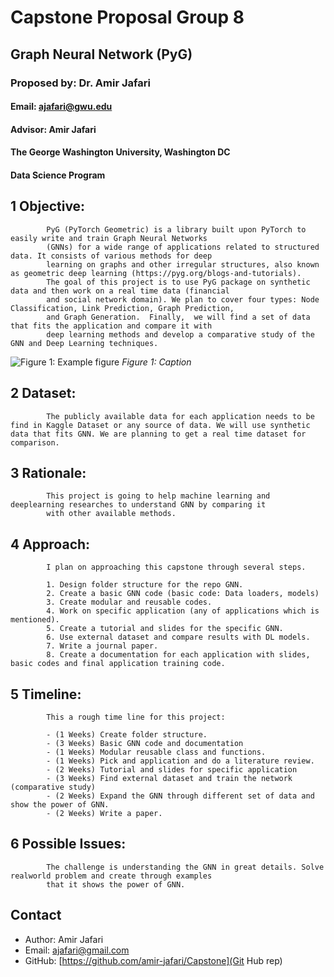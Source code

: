 
# Capstone Proposal Group 8
## Graph Neural Network (PyG)
### Proposed by: Dr. Amir Jafari
#### Email: ajafari@gwu.edu
#### Advisor: Amir Jafari
#### The George Washington University, Washington DC  
#### Data Science Program


## 1 Objective:  
 
            PyG (PyTorch Geometric) is a library built upon PyTorch to easily write and train Graph Neural Networks 
            (GNNs) for a wide range of applications related to structured data. It consists of various methods for deep
            learning on graphs and other irregular structures, also known as geometric deep learning (https://pyg.org/blogs-and-tutorials). 
            The goal of this project is to use PyG package on synthetic data and then work on a real time data (financial 
            and social network domain). We plan to cover four types: Node Classification, Link Prediction, Graph Prediction, 
            and Graph Generation.  Finally,  we will find a set of data that fits the application and compare it with 
            deep learning methods and develop a comparative study of the GNN and Deep Learning techniques.
            

![Figure 1: Example figure](2025_Spring_2.png)
*Figure 1: Caption*

## 2 Dataset:  

            The publicly available data for each application needs to be find in Kaggle Dataset or any source of data. We will use synthetic data that fits GNN. We are planning to get a real time dataset for comparison.
            

## 3 Rationale:  

            This project is going to help machine learning and deeplearning researches to understand GNN by comparing it
            with other available methods. 

            

## 4 Approach:  

            I plan on approaching this capstone through several steps.  
            
            1. Design folder structure for the repo GNN.
            2. Create a basic GNN code (basic code: Data loaders, models)
            3. Create modular and reusable codes. 
            4. Work on specific application (any of applications which is mentioned).
            5. Create a tutorial and slides for the specific GNN.
            6. Use external dataset and compare results with DL models.
            7. Write a journal paper.
            8. Create a documentation for each application with slides, basic codes and final application training code.
            

## 5 Timeline:  

            This a rough time line for this project:  
            
            - (1 Weeks) Create folder structure.  
            - (3 Weeks) Basic GNN code and documentation 
            - (1 Weeks) Modular reusable class and functions.  
            - (1 Weeks) Pick and application and do a literature review.
            - (2 Weeks) Tutorial and slides for specific application
            - (3 Weeks) Find external dataset and train the network (comparative study)
            - (2 Weeks) Expand the GNN through different set of data and show the power of GNN.
            - (2 Weeks) Write a paper.
              
            

## 6 Possible Issues:  

            The challenge is understanding the GNN in great details. Solve realworld problem and create through examples
            that it shows the power of GNN. 
            


## Contact
- Author: Amir Jafari
- Email: [ajafari@gmail.com](Eamil)
- GitHub: [https://github.com/amir-jafari/Capstone](Git Hub rep)